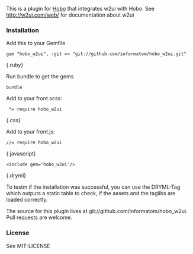 This is a plugin for [Hobo](http://hobocentral.net) that integrates w2ui with Hobo.
See http://w2ui.com/web/ for documentation about w2ui

### Installation

Add this to your Gemfile

    gem "hobo_w2ui", :git => "git://github.com/informatom/hobo_w2ui.git"
{.ruby}

Run bundle to get the gems

    bundle

Add to your front.scss:

     *= require hobo_w2ui
{.css}

Add to your front.js:

    //= require hobo_w2ui
{.javascript}

    <include gem='hobo_w2ui'/>
{.dryml}

To testm if the installation was successful, you can use the DRYML-Tag
<w2ui-test/> which outputs a static table to check, if the aasets and the taglibs
are loaded correctly.

The source for this plugin lives at git://github.com/informatom/hobo_w2ui.   Pull requests are welcome.

### License

See MIT-LICENSE
